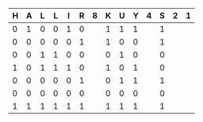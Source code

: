 | H | A | L | L | I | R | 8 | K | U | Y | 4 | S | 2 | 1 |
| - | - | - | - | - | - | - | - | - | - | - | - | - | - |
| 0 | 1 | 0 | 0 | 1 | 0 |   | 1 | 1 | 1 |   | 1 |   |   |
| 0 | 0 | 0 | 0 | 0 | 1 |   | 1 | 0 | 0 |   | 1 |   |   |
| 0 | 0 | 1 | 1 | 0 | 0 |   | 0 | 1 | 0 |   | 0 |   |   |
| 1 | 0 | 1 | 1 | 1 | 0 |   | 1 | 0 | 1 |   | 0 |   |   |
| 0 | 0 | 0 | 0 | 0 | 1 |   | 0 | 1 | 1 |   | 1 |   |   |
| 0 | 0 | 0 | 0 | 0 | 0 |   | 0 | 0 | 0 |   | 0 |   |   |
| 1 | 1 | 1 | 1 | 1 | 1 |   | 1 | 1 | 1 |   | 1 |   |   |
